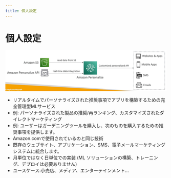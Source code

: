 ```yaml
---
title: 個人設定
---
```


# 個人設定

![Personalize](./Personalize.png)

- リアルタイムでパーソナライズされた推奨事項でアプリを構築するための完全管理型MLサービス
- 例: パーソナライズされた製品の推奨/再ランキング、カスタマイズされたダイレクトマーケティング
- 例: ユーザーはガーデニングツールを購入し、次のものを購入するための推奨事項を提供します。
- Amazon.comで使用されているのと同じ技術
- 既存のウェブサイト、アプリケーション、SMS、電子メールマーケティングシステムに統合します。
- 月単位ではなく日単位での実装 (ML ソリューションの構築、トレーニング、デプロイは必要ありません)
- ユースケース:小売店、メディア、エンターテインメント...
